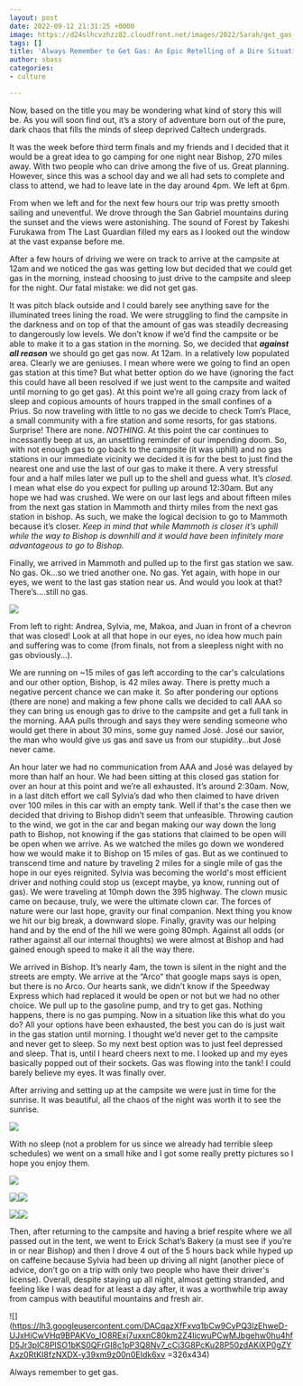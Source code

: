 ```yaml
---
layout: post
date: 2022-09-12 21:31:25 +0000
image: https://d24slhcvzhzz82.cloudfront.net/images/2022/Sarah/get_gas_blog/IMG_1613.JPG
tags: []
title: 'Always Remember to Get Gas: An Epic Retelling of a Dire Situation'
author: sbass
categories:
- culture

---
```

Now, based on the title you may be wondering what kind of story this will be. As you will soon find out, it’s a story of adventure born out of the pure, dark chaos that fills the minds of sleep deprived Caltech undergrads.

It was the week before third term finals and my friends and I decided that it would be a great idea to go camping for one night near Bishop, 270 miles away. With two people who can drive among the five of us. Great planning. However, since this was a school day and we all had sets to complete and class to attend, we had to leave late in the day around 4pm. We left at 6pm.

From when we left and for the next few hours our trip was pretty smooth sailing and uneventful. We drove through the San Gabriel mountains during the sunset and the views were astonishing. The sound of Forest by Takeshi Furukawa from The Last Guardian filled my ears as I looked out the window at the vast expanse before me.

After a few hours of driving we were on track to arrive at the campsite at 12am and we noticed the gas was getting low but decided that we could get gas in the morning, instead choosing to just drive to the campsite and sleep for the night. Our fatal mistake: we did not get gas.

It was pitch black outside and I could barely see anything save for the illuminated trees lining the road. We were struggling to find the campsite in the darkness and on top of that the amount of gas was steadily decreasing to dangerously low levels. We don’t know if we’d find the campsite or be able to make it to a gas station in the morning. So, we decided that **_against all reason_** we should go get gas now. At 12am. In a relatively low populated area. Clearly we are geniuses. I mean where were we going to find an open gas station at this time? But what better option do we have (ignoring the fact this could have all been resolved if we just went to the campsite and waited until morning to go get gas). At this point we’re all going crazy from lack of sleep and copious amounts of hours trapped in the small confines of a Prius. So now traveling with little to no gas we decide to check Tom’s Place, a small community with a fire station and some resorts, for gas stations. Surprise! There are none. _NOTHING_. At this point the car continues to incessantly beep at us, an unsettling reminder of our impending doom. So, with not enough gas to go back to the campsite (it was uphill) and no gas stations in our immediate vicinity we decided it is for the best to just find the nearest one and use the last of our gas to make it there. A very stressful four and a half miles later we pull up to the shell and guess what. It’s _closed_. I mean what else do you expect for pulling up around 12:30am. But any hope we had was crushed. We were on our last legs and about fifteen miles from the next gas station in Mammoth and thirty miles from the next gas station in bishop. As such, we make the logical decision to go to Mammoth because it’s closer. _Keep in mind that while Mammoth is closer it’s uphill while the way to Bishop is downhill and it would have been infinitely more advantageous to go to Bishop._

Finally, we arrived in Mammoth and pulled up to the first gas station we saw. No gas. Ok…so we tried another one. No gas. Yet again, with hope in our eyes, we went to the last gas station near us. And would you look at that? There’s….still no gas.

![](https://d24slhcvzhzz82.cloudfront.net/images/2022/Sarah/get_gas_blog/IMG_5610.jpg)

From left to right: Andrea, Sylvia, me, Makoa, and Juan in front of a chevron that was closed! Look at all that hope in our eyes, no idea how much pain and suffering was to come (from finals, not from a sleepless night with no gas obviously...).

We are running on \~15 miles of gas left according to the car's calculations and our other option, Bishop, is 42 miles away. There is pretty much a negative percent chance we can make it. So after pondering our options (there are none) and making a few phone calls we decided to call AAA so they can bring us enough gas to drive to the campsite and get a full tank in the morning. AAA pulls through and says they were sending someone who would get there in about 30 mins, some guy named José. José our savior, the man who would give us gas and save us from our stupidity...but José never came.

An hour later we had no communication from AAA and José was delayed by more than half an hour. We had been sitting at this closed gas station for over an hour at this point and we’re all exhausted. It’s around 2:30am. Now, in a last ditch effort we call Sylvia’s dad who then claimed to have driven over 100 miles in this car with an empty tank. Well if that's the case then we decided that driving to Bishop didn’t seem that unfeasible. Throwing caution to the wind, we got in the car and began making our way down the long path to Bishop, not knowing if the gas stations that claimed to be open will be open when we arrive. As we watched the miles go down we wondered how we would make it to Bishop on 15 miles of gas. But as we continued to transcend time and nature by traveling 2 miles for a single mile of gas the hope in our eyes reignited. Sylvia was becoming the world's most efficient driver and nothing could stop us (except maybe, ya know, running out of gas). We were traveling at 10mph down the 395 highway. The clown music came on because, truly, we were the ultimate clown car. The forces of nature were our last hope, gravity our final companion. Next thing you know we hit our big break, a downward slope. Finally, gravity was our helping hand and by the end of the hill we were going 80mph. Against all odds (or rather against all our internal thoughts) we were almost at Bishop and had gained enough speed to make it all the way there.

We arrived in Bishop. It’s nearly 4am, the town is silent in the night and the streets are empty. We arrive at the “Arco” that google maps says is open, but there is no Arco. Our hearts sank, we didn’t know if the Speedway Express which had replaced it would be open or not but we had no other choice. We pull up to the gasoline pump, and try to get gas. Nothing happens, there is no gas pumping. Now in a situation like this what do you do? All your options have been exhausted, the best you can do is just wait in the gas station until morning. I thought we’d never get to the campsite and never get to sleep. So my next best option was to just feel depressed and sleep. That is, until I heard cheers next to me. I looked up and my eyes basically popped out of their sockets. Gas was flowing into the tank! I could barely believe my eyes. It was finally over.

After arriving and setting up at the campsite we were just in time for the sunrise. It was beautiful, all the chaos of the night was worth it to see the sunrise.

![](https://d24slhcvzhzz82.cloudfront.net/images/2022/Sarah/get_gas_blog/IMG_1613.JPG)

With no sleep (not a problem for us since we already had terrible sleep schedules) we went on a small hike and I got some really pretty pictures so I hope you enjoy them.

![](https://d24slhcvzhzz82.cloudfront.net/images/2022/Sarah/get_gas_blog/IMG_1632.JPG)

![](https://d24slhcvzhzz82.cloudfront.net/images/2022/Sarah/get_gas_blog/IMG_1639.JPG)![](https://d24slhcvzhzz82.cloudfront.net/images/2022/Sarah/get_gas_blog/IMG_1643.JPG)

![](https://d24slhcvzhzz82.cloudfront.net/images/2022/Sarah/get_gas_blog/IMG_1646.JPG)![](https://d24slhcvzhzz82.cloudfront.net/images/2022/Sarah/get_gas_blog/IMG_1665.JPG)

Then, after returning to the campsite and having a brief respite where we all passed out in the tent, we went to Erick Schat’s Bakery (a must see if you’re in or near Bishop) and then I drove 4 out of the 5 hours back while hyped up on caffeine because Sylvia had been up driving all night (another piece of advice, don’t go on a trip with only two people who have their driver's license). Overall, despite staying up all night, almost getting stranded, and feeling like I was dead for at least a day after, it was a worthwhile trip away from campus with beautiful mountains and fresh air.

![](https://lh3.googleusercontent.com/DACqazXfFxvq1bCw9CyPQ3lzEhweD-UJxHiCwVHq9BPAKVo_IO8RExj7uxxnC80km2Z4licwuPCwMJbgehw0hu4hfD5Jr3plC8PlSO1bKS0QFrGI8c1pP3Q8Nv7_cCj3G8PcKu28P50zdAKiXP0gZYAxz0RtKI8fzNXDX-y39xm9z00n0EIdk6xv =326x434)

Always remember to get gas.